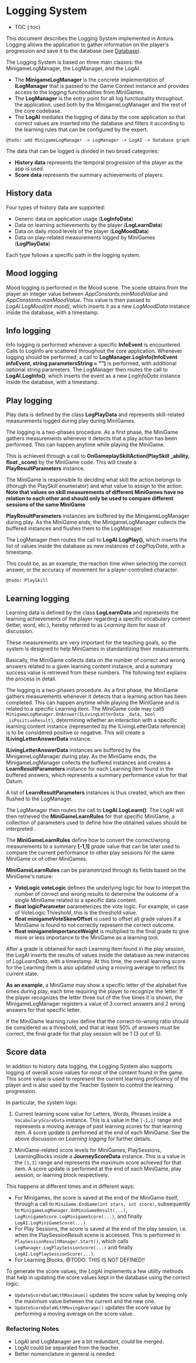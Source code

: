 # Logging System

* TOC
{:toc}

This document describes the Logging System implemented in Antura.
Logging allows the application to gather information on the player's progression and save it to the database (see [Database](Database.md)).

The Logging System is based on three main classes: the MinigameLogManager, the LogManager, and the LogAI.

- The **MinigameLogManager** is the concrete implementation of **ILogManager** that is passed to the Game Context instance and provides access to the logging functionalities from MiniGames.
- The **LogManager** is the entry point for all log functionality throughout the application, used both by the MinigameLogManager and the rest of the core codebase.
- The **LogAI** mediates the logging of data by the core application so that correct values are inserted into the database and filters it according to the learning rules that can be configured by the expert.

`@todo: add MinigameLogManager -> LogManager -> LogAI -> Database graph`

The data that can be logged is divided in two broad categories:
- **History data** represents the temporal progression of the player as the app is used.
- **Score data** represents the summary achievements of players.

## History data

Four types of history data are supported:
- Generic data on application usage (**LogInfoData**)
- Data on learning achievements by the player (**LogLearnData**)
- Data on daily mood levels of the player (**LogMoodData**)
- Data on play-related measurements logged by MiniGames (**LogPlayData**)

Each type follows a specific path in the logging system.

## Mood logging

Mood logging is performed in the Mood scene.
The scene obtains from the player an integer value between *AppConstants.minMoodValue* and *AppConstants.maxMoodValue*.
This value is then passed to *LogAI.LogMood(int mood)*, which inserts it as a new *LogMoodData* instance inside the database, with a timestamp.

## Info logging

Info logging is performed whenever a specific **InfoEvent** is encountered.
Calls to LogInfo are scattered throughout the core application.
Whenever logging should be performed, a call to **LogManager.LogInfo(InfoEvent infoEvent, string parametersString = "")** is performed, with additional optional string parameters.
The LogManager then routes the call to **LogAI.LogInfo()**, which inserts the event as a new *LogInfoData* instance inside the database, with a timestamp.

## Play logging

Play data is defined by the class **LogPlayData** and represents skill-related measurements logged during play during MiniGames.

The logging is a two-phases procedure.
As a first phase, the MiniGame gathers measurements whenever it detects that a play action has been performed. This can happen anytime while playing the MiniGame.

This is achieved through a call to **OnGameplaySkillAction(PlaySkill _ability, float _score)** by the MiniGame code.
This will create a **PlayResultParameters** instance.

The MiniGame is responsible fo deciding what skill the action belongs to (thorugh the PlaySkill enumerator) and what value to assign to the action.
**Note that values on skill measurements of different MiniGames have no relation to each other and should only be used to compare different sessions of the same MiniGame**

**PlayResultParameters** instances are buffered by the MinigameLogManager during play.
As the MiniGame ends, the MinigameLogManager collects the buffered instances and flushes them to the LogManager.

The LogManager then routes the call to **LogAI.LogPlay()**, which inserts the list of values inside the database as new instances of *LogPlayData*, with a timestamp.

This could be, as an example, the reaction time when selecting the correct answer, or the accuracy of movement for a player-controlled character.

`@todo: PlaySkill`

## Learning logging

Learning data is defined by the class **LogLearnData** and represents the learning achievements of the player regarding a specific vocabulary content (letter, word, etc.), hereby referred to as *Learning Item* for ease of discussion.

These measurements are very important for the teaching goals, so the system is designed to help MiniGames in standardizing their measurements.

Basically, the MiniGame collects data on the number of correct and wrong answers related to a given learning content instance, and a summary success value is retrieved from these numbers.
The following text explains the process in detail.

The logging is a two-phases procedure.
As a first phase, the MiniGame gathers measurements whenever it detects that a learning action has been completed.
This can happen anytime while playing the MiniGame and is related to a specific Learning Item.
The MiniGame code may call5 `MinigameLogManager.OnAnswer(ILivingLetterData _data, bool _isPositiveResult)`, determining whether an interaction with a specific learning content instance (represented by the ILivingLetterData reference) is to be considered positive or negative.
This will create a **ILivingLetterAnswerData** instance.

**ILivingLetterAnswerData** instances are buffered by the MinigameLogManager during play.
As the MiniGame ends, the MinigameLogManager collects the buffered instances and creates a **LearnResultParameters** instance for each Learning Item found in the buffered answers, which represents a summary performance value for that Datum.

A list of **LearnResultParameters** instances is thus created, which are then flushed to the LogManager.

The LogManager then routes the call to **LogAI.LogLearn()**.
The LogAI will then retrieved the **MiniGameLearnRules** for that specific MiniGame, a collection of parameters used to define how the obtained values should be interpreted .

The **MiniGameLearnRules** define how to convert the correct/wrong measurements to a summary **[-1,1]** *grade* value that can be later used to compare the current performance to other play sessions for the same MiniGame or of other MiniGames.

**MiniGameLearnRules** can be parametrized through its fields based on the MiniGame's nature:
- **VoteLogic voteLogic** defines the underlying logic for how to interpet the number of correct and wrong results to determine the outcome of a single MiniGame related to a specific data content.
- **float logicParameter** parameterizes the vote logic. For example, in case of VoteLogic.Threshold, this is the threshold value.
- **float minigameVoteSkewOffset** is used to offset all grade values if a MiniGame is found to not correctly represent the correct outcome.
- **float minigameImportanceWeight** is multiplied to the final grade to give more or less importance to the MiniGame as a learning tool.

After a grade is obtained for each Learning Item found in the play session, the LogAI inserts the results of values inside the database as new instances of *LogLearnData*, with a timestamp.
At this time, the overall learning score for the Learning Item is also updated using a moving average to reflect its current state.

**As an example**, a MiniGame may show a specific letter of the alphabet five times during play, each time requiring the player to recognize the letter.
If the player recognizes the letter three out of the five times it is shown, the MinigameLogManager registers a value of 3 correct answers and 2 wrong answers for that specific letter.

If the MiniGame learning rules define that the correct-to-wrong ratio should be considered as a threshold, and that at least 50% of answers must be correct, the final grade for that play session will be 1 (3 out of 5).

## Score data

In addition to history data logging, the Logging System also supports logging of overall score values for most of the content found in the game.
This score value is used to represent the current learning proficiency of the player and is also used by the Teacher System to control the learning progression.

In particular, the system logs:
1) Current learning score value for Letters, Words, Phrases inside a `VocabularyScoreData` instance. This is a value in the `[-1,1]` range and represents a moving average of past learning scores for that learning item. A score update is performed at the end of each MiniGame. See the above discussion on *Learning logging* for further details.

2) MiniGame-related score levels for MiniGames, PlaySessions, LearningBlocks inside a **JourneyScoreData** instance.
This is a value in the `[1,3]` range and represents the maximum score achieved for that item. A score update is performed at the end of each MiniGame, play session, or learning block respectively.

This happens at different times and in different ways:
- For Minigames, the score is saved at the end of the MiniGame itself, through a call to `MiniGame.EndGame(int stars, int score)`, subsequently to `MinigameLogManager.OnMiniGameResult(...)`,	`LogMinigameScore.LogMinigameScore(...)`, and finally `LogAI.LogMiniGameScore(...)`.
- For Play Sessions, the score is saved at the end of the play session, i.e. when the PlaySessionResult scene is accessed. This is performed in `PlaySessionResultManager.Start()`, which calls `LogManager.LogPlaySessionScore(...)` and finally `LogAI.LogPlaySessionScore(...)`.
- For Learning Blocks, @TODO: THIS IS NOT DEFINED!!

To generate the score values, the LogAI implements a few utility methods that help in updating the score values kept in the database using the correct logic:

- `UpdateScoreDataWithMaximum()` updates the score value by keeping only the maximum value between the current and the new one.
- `UpdateScoreDataWithMovingAverage()` updates the score value by performing a moving average on the score value.

### Refactoring Notes

- LogAI and LogManager are a bit redundant, could be merged.
- LogAI could be separated from the teacher.
- Better nomenclature in general is needed
